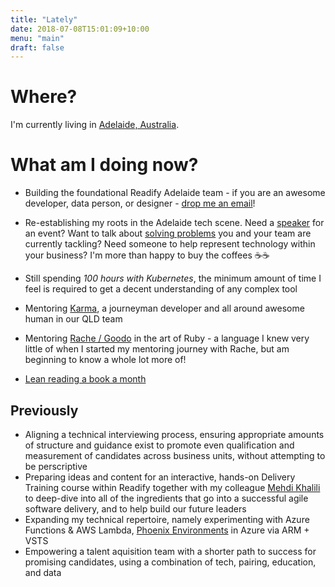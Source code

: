 ```yaml
---
title: "Lately"
date: 2018-07-08T15:01:09+10:00
menu: "main"
draft: false
---
```


# Where?
I'm currently living in [Adelaide, Australia](https://time.is/Adelaide). 

# What am I doing now?

* Building the foundational Readify Adelaide team - if you are an awesome developer, data person, or designer - [drop me an email](mailto:andrew.best@readify.net)! 
* Re-establishing my roots in the Adelaide tech scene. Need a [speaker](https://www.andrew-best.com/speaking/) for an event? Want to talk about [solving problems](https://www.andrew-best.com/posts/discover-decide-deliver-part-one/) you and your team are currently tackling? Need someone to help represent technology within your business? I'm more than happy to buy the coffees ☕☕
* Still spending _100 hours with Kubernetes_, the minimum amount of time I feel is required to get a decent understanding of any complex tool
* Mentoring [Karma](https://www.codewithkarma.com/), a journeyman developer  and all around awesome human in our QLD team
* Mentoring [Rache / Goodo](https://twitter.com/rachegoodo) in the art of Ruby - a language I knew very little of when I started my mentoring journey with Rache, but am beginning to know a whole lot more of!

* [Lean reading a book a month](https://www.andrew-best.com/posts/lean-reading-a-book-a-month/) 

## Previously

* Aligning a technical interviewing process, ensuring appropriate amounts of structure and guidance exist to promote even qualification and measurement of candidates across business units, without attempting to be perscriptive
* Preparing ideas and content for an interactive, hands-on Delivery Training course within Readify together with my colleague [Mehdi Khalili](https://www.mehdi-khalili.com/) to deep-dive into all of the ingredients that go into a successful agile software delivery, and to help build our future leaders
* Expanding my technical repertoire, namely experimenting with Azure Functions & AWS Lambda, [Phoenix Environments](https://www.thoughtworks.com/radar/techniques/phoenix-environments) in Azure via ARM + VSTS
* Empowering a talent aquisition team with a shorter path to success for promising candidates, using a combination of tech, pairing, education, and data
